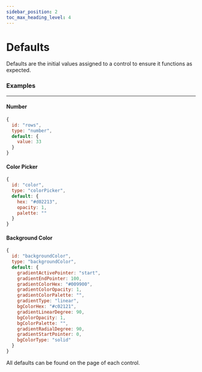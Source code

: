 ```yaml
---
sidebar_position: 2
toc_max_heading_level: 4
---
```


# Defaults
Defaults are the initial values assigned to a control to ensure it functions as expected.


### Examples
-------------------------
#### Number

```js
{
  id: "rows",
  type: "number",
  default: {
    value: 33
  }
}
```
#### Color Picker

```js
{
  id: "color",
  type: "colorPicker",
  default: {
    hex: "#d02213",
    opacity: 1,
    palette: ""
  }
}
```

#### Background Color

```js
{
  id: "backgroundColor",
  type: "backgroundColor",
  default: {
    gradientActivePointer: "start",
    gradientEndPointer: 100,
    gradientColorHex: "#009900",
    gradientColorOpacity: 1,
    gradientColorPalette: "",
    gradientType: "linear",
    bgColorHex: "#c02121",
    gradientLinearDegree: 90,
    bgColorOpacity: 1,
    bgColorPalette: "",
    gradientRadialDegree: 90,
    gradientStartPointer: 0,
    bgColorType: "solid"
  }
}
```

All defaults can be found on the page of each control.
